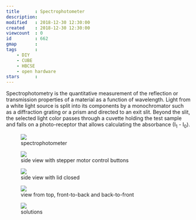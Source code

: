 ```yaml
---
title      : Spectrophotometer 
description: 
modified   : 2018-12-30 12:30:00
created    : 2018-12-30 12:30:00
viewcount  : 0
id         : 662
gmap       : 
tags       :
    - DIY
    - CUBE
    - HBCSE
    - open hardware
stars      : 
---
```


Spectrophotometry is the quantitative measurement of the reflection or transmission properties of a material as a function of wavelength. 
Light from a white light source is split into its components by a monochromator such as a diffraction grating or a prism and directed to an exit slit. Beyond the slit, the selected light color passes through a cuvette holding the test sample and falls on a photo-receptor that allows calculating the absorbance (I<sub>1</sub> - I<sub>0</sub>).

<figure>
    <img src="spectro.png">
    <figcaption>spectrophotometer</figcaption>
</figure>

<figure>
    <img src="spectro-side.jpg">
    <figcaption>side view with stepper motor control buttons</figcaption>
</figure>

<figure>
    <img src="spectro-side-closed.jpg">
    <figcaption>side view with lid closed</figcaption>
</figure>

<figure>
    <img src="spectro-front.jpg">
    <figcaption>view from top, front-to-back and back-to-front</figcaption>
</figure>

<figure>
    <img src="solutions.jpg">
    <figcaption>solutions</figcaption>
</figure>